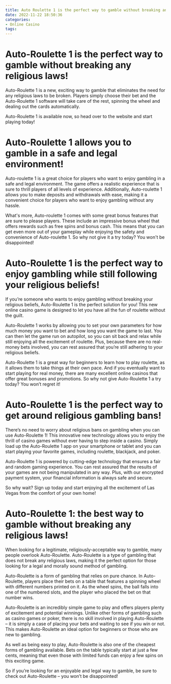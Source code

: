 ```yaml
---
title: Auto Roulette 1 is the perfect way to gamble without breaking any religious laws!
date: 2022-11-22 18:50:36
categories:
- Online Casino
tags:
---
```



#  Auto-Roulette 1 is the perfect way to gamble without breaking any religious laws!

Auto-Roulette 1 is a new, exciting way to gamble that eliminates the need for any religious laws to be broken. Players simply choose their bet and the Auto-Roulette 1 software will take care of the rest, spinning the wheel and dealing out the cards automatically.

Auto-Roulette 1 is available now, so head over to the website and start playing today!

#  Auto-Roulette 1 allows you to gamble in a safe and legal environment!

Auto-roulette 1 is a great choice for players who want to enjoy gambling in a safe and legal environment. The game offers a realistic experience that is sure to thrill players of all levels of experience. Additionally, Auto-roulette 1 allows you to make deposits and withdrawals with ease, making it a convenient choice for players who want to enjoy gambling without any hassle.

What's more, Auto-roulette 1 comes with some great bonus features that are sure to please players. These include an impressive bonus wheel that offers rewards such as free spins and bonus cash. This means that you can get even more out of your gameplay while enjoying the safety and convenience of Auto-roulette 1. So why not give it a try today? You won't be disappointed!

#  Auto-Roulette 1 is the perfect way to enjoy gambling while still following your religious beliefs!

If you’re someone who wants to enjoy gambling without breaking your religious beliefs, Auto-Roulette 1 is the perfect solution for you! This new online casino game is designed to let you have all the fun of roulette without the guilt.

Auto-Roulette 1 works by allowing you to set your own parameters for how much money you want to bet and how long you want the game to last. You can then let the game run on autopilot, so you can sit back and relax while still enjoying all the excitement of roulette. Plus, because there are no real-money bets involved, you can rest assured that you’re still adhering to your religious beliefs.

Auto-Roulette 1 is a great way for beginners to learn how to play roulette, as it allows them to take things at their own pace. And if you eventually want to start playing for real money, there are many excellent online casinos that offer great bonuses and promotions. So why not give Auto-Roulette 1 a try today? You won’t regret it!

#  Auto-Roulette 1 is the perfect way to get around religious gambling bans!

There’s no need to worry about religious bans on gambling when you can use Auto-Roulette 1! This innovative new technology allows you to enjoy the thrill of casino games without ever having to step inside a casino. Simply load up the Auto-Roulette 1 app on your smartphone or tablet and you can start playing your favorite games, including roulette, blackjack, and poker.

Auto-Roulette 1 is powered by cutting-edge technology that ensures a fair and random gaming experience. You can rest assured that the results of your games are not being manipulated in any way. Plus, with our encrypted payment system, your financial information is always safe and secure.

So why wait? Sign up today and start enjoying all the excitement of Las Vegas from the comfort of your own home!

#  Auto-Roulette 1: the best way to gamble without breaking any religious laws!

When looking for a legitimate, religiously-acceptable way to gamble, many people overlook Auto-Roulette. Auto-Roulette is a type of gambling that does not break any religious laws, making it the perfect option for those looking for a legal and morally sound method of gambling.

Auto-Roulette is a form of gambling that relies on pure chance. In Auto-Roulette, players place their bets on a table that features a spinning wheel with different numbers printed on it. As the wheel spins, the ball falls into one of the numbered slots, and the player who placed the bet on that number wins.

Auto-Roulette is an incredibly simple game to play and offers players plenty of excitement and potential winnings. Unlike other forms of gambling such as casino games or poker, there is no skill involved in playing Auto-Roulette – it is simply a case of placing your bets and waiting to see if you win or not. This makes Auto-Roulette an ideal option for beginners or those who are new to gambling.

As well as being easy to play, Auto-Roulette is also one of the cheapest forms of gambling available. Bets on the table typically start at just a few cents, meaning that even those with limited funds can enjoy a few spins on this exciting game.

So if you’re looking for an enjoyable and legal way to gamble, be sure to check out Auto-Roulette – you won’t be disappointed!